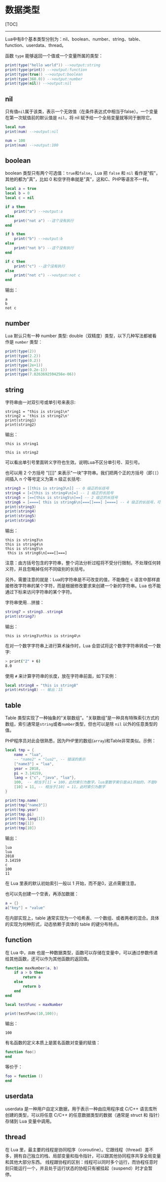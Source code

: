 ﻿# 数据类型

[TOC]

---

Lua中有8个基本类型分别为：nil、boolean、number、string、table、function、userdata、thread。  

函数 `type` 能够返回一个值或一个变量所属的类型：
``` lua
print(type("hello world")) -->output:string
print(type(print)) -->output:function
print(type(true)) -->output:boolean
print(type(360.0)) -->output:number
print(type(nil)) -->output:nil
```

## nil

只有值`nil`属于该类，表示一个无效值（在条件表达式中相当于false）。一个变量在第一次赋值前的默认值是 `nil`，将
nil 赋予给一个全局变量就等同于删除它。

``` lua
local num
print(num) -->output:nil

num = 100
print(num) -->output:100
```

## boolean

boolean 类型只有两个可选值：`true`和`false`，Lua 把 `false` 和 `nil` 看作是"假"，其他的都为"真"，比如 0 和空字符串就是"真"，这和C、PHP等语言不一样。

``` lua
local a = true
local b = 0
local c = nil

if a then
	print("a") -->output:a
else
	print("not a") --这个没有执行
end

if b then
	print("b") -->output:b
else
	print("not b") --这个没有执行
end

if c then
	print("c") --这个没有执行
else
	print("not c") -->output:not c
end
```
输出：
```
a
b
not c
```

## number

Lua 默认只有一种 number 类型: double（双精度）类型，以下几种写法都被看作是 `number` 类型：
``` lua
print(type(2))
print(type(2.2))
print(type(0.2))
print(type(2e+1))
print(type(0.2e-1))
print(type(7.8263692594256e-06))
```

## string

字符串由一对双引号或单引号来表示:
```
string1 = "this is string1\n"
string2 = 'this is string2\n'
print(string1)
print(string2)
```
输出：
```
this is string1

this is string2

```
可以看出单引号里面转义字符也生效。说明Lua不区分单引号、双引号。    

也可以用 2 个方括号 "[[]]" 来表示"一块"字符串。我们把两个正的方括号（即`[[`）间插入 n 个等号定义为第 n 级正长括号:
``` lua
string3 = [[this is string3\n]] -- 0 级正的长括号
string4 = [=[this is string4\n]=] -- 1 级正的长括号
string5 = [==[this is string5\n]==] -- 2 级正的长括号
string6 = [====[ this is string6\n[===[]===] ]====] -- 4 级正的长括号，可以包含除了本级别的反长括号外的所有内容
print(string3)
print(string4)
print(string5)
print(string6)
```
输出：
```
this is string3\n
this is string4\n
this is string5\n
 this is string6\n[===[]===]
```
注意：由方括号包含的字符串，整个词法分析过程将不受分行限制，不处理任何转义符，并且忽略掉任何不同级别的长括号。    

另外，需要注意的就是：Lua的字符串是不可改变的值，不能像在 c 语言中那样直接修改字符串的某个字符，而是根据修改要求来创建一个新的字符串。Lua 也不能通过下标来访问字符串的某个字符。  

字符串使用`..`拼接：
``` lua
string7 = string3..string4
print(string7)
```  
输出：
```
this is string3\nthis is string4\n
```

在对一个数字字符串上进行算术操作时，Lua 会尝试将这个数字字符串转成一个数字:
``` bash
> print("2" + 6)
8.0
```

使用 `#` 来计算字符串的长度，放在字符串前面，如下实例：
``` lua
local string8 = "this is string8"
print(#string8) -- 输出：15
```

## table

Table 类型实现了一种抽象的“关联数组”。“关联数组”是一种具有特殊索引方式的数组，索引通常是`string`或者`number`类型，但也可以是除 `nil` 以外的任意类型的值。  

PHP程序员对此会很熟悉，因为PHP里的数组(`array`)和Table非常类似。示例：

``` lua
local tmp = {
	name = "lua",
	-- "name2" = "lua2", -- 错误的表示
	["name3"] = "lua",
	year = 2018,
	pi = 3.14159,
	lang = {"c", "java", "lua"},
	100,  -- 相当于[1] = 100，此时索引为数字。lua里数字索引是从1开始的，不是0
	[10] = 11, -- 相当于[10] = 11，此时索引为数字
}

print(tmp.name)
print(tmp["name3"])
print(tmp.year)
print(tmp.pi)
print(tmp.lang[1])
print(tmp[1])
print(tmp[10])
```
输出：
```
lua
lua
2018
3.14159
c
100
11
```

在 Lua 里表的默认初始索引一般以 1 开始，而不是0，这点需要注意。   

也可以先创建一个空表，再添加数据：
``` lua
a = {}
a["key"] = "value"
```


在内部实现上，table 通常实现为一个哈希表、一个数组、或者两者的混合。具体的实现为何种形式，动态依赖于具体的 table 的键分布特点。


## function

在 Lua 中，`函数` 也是一种数据类型，函数可以存储在变量中，可以通过参数传递给其他函数，还可以作为其他函数的返回值。

``` lua
function maxNumber(a, b)
	if a > b then
		return a
	else
		return b
	end
end

local testFunc = maxNumber

print(testFunc(10,100));
```
输出：  
```
100  
```

有名函数的定义本质上是匿名函数对变量的赋值：

``` lua
function foo()
end
```

等价于：

``` lua
foo = function ()
end
```

## userdata

userdata 是一种用户自定义数据，用于表示一种由应用程序或 C/C++ 语言库所创建的类型，可以将任意 C/C++ 的任意数据类型的数据（通常是 struct 和 指针）存储到 Lua 变量中调用。


## thread

在 Lua 里，最主要的线程是协同程序（coroutine）。它跟线程（thread）差不多，拥有自己独立的栈、局部变量和指令指针，可以跟其他协同程序共享全局变量和其他大部分东西。
线程跟协程的区别：线程可以同时多个运行，而协程任意时刻只能运行一个，并且处于运行状态的协程只有被挂起（suspend）时才会暂停。

